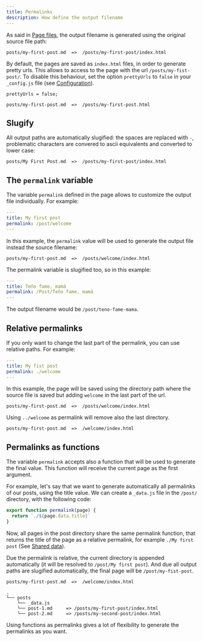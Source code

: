 ```yaml
---
title: Permalinks
description: How define the output filename
---
```


As said in [Page files](/creating-pages/page-files), the output filename is generated using the original source file path:

```
posts/my-first-post.md  =>  /posts/my-first-post/index.html
```

By default, the pages are saved as `index.html` files, in order to generate pretty urls. This allows to access to the page with the url `/posts/my-fist-post/`. To disable this behaviour, set the option `prettyUrls` to `false` in your `_config.js` file (see [Configuration](/getting-started/config-file/)).

```
prettyUrls = false;

posts/my-first-post.md  =>  /posts/my-first-post.html
```

## Slugify

All output paths are automatically slugified: the spaces are replaced with `-`, problematic characters are convered to ascii equivalents and converted to lower case:

```
posts/My First Post.md  =>  /posts/my-first-post/index.html
```

## The `permalink` variable

The variable `permalink` defined in the page allows to customize the output file individually. For example:

```yml
---
title: My first post
permalink: /post/welcome
---
```

In this example, the `permalink` value will be used to generate the output file instead the source filename:

```
posts/my-first-post.md  =>  /posts/welcome/index.html
```

The permalink variable is slugified too, so in this example:

```yml
---
title: Teño fame, mamá
permalink: /Post/Teño fame, mamá
---
```

The output filename would be `/post/teno-fame-mama`.

## Relative permalinks

If you only want to change the last part of the permalink, you can use relative paths. For example:

```yml
---
title: My fist post
permalink: ./welcome
---
```

In this example, the page will be saved using the directory path where the source file is saved but adding `welcome` in the last part of the url. 

```
posts/my-first-post.md  =>  /posts/welcome/index.html
```

Using `../welcome` as permalink will remove also the last directory.

```
posts/my-first-post.md  =>  /welcome/index.html
```

## Permalinks as functions

The variable `permalink` accepts also a function that will be used to generate the final value. This function will receive the current page as the first argument.

For example, let's say that we want to generate automatically all permalinks of our posts, using the title value. We can create a `_data.js` file in the `/post/` directory, with the following code:

```js
export function permalink(page) {
  return `./${page.data.title}`
}
```

Now, all pages in the post directory share the same permalink function, that returns the title of the page as a relative permalink, for example `./My first post` (See [Shared data](/creating-pages/shared-data/)).

Due the permalink is relative, the current directory is appended automatically (it will be resolved to `/post/My first post`). And due all output paths are slugified automatically, the final page will be `/post/my-fist-post`.

```
posts/my-first-post.md  =>  /welcome/index.html
```

```
.
└── posts
    └── _data.js
    └── post-1.md     => /posts/my-first-post/index.html
    └── post-2.md     => /posts/my-second-post/index.html
```

Using functions as permalinks gives a lot of flexibility to generate the permalinks as you want.